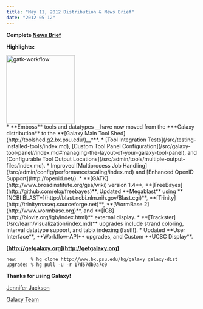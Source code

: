 ```yaml
---
title: "May 11, 2012 Distribution & News Brief"
date: "2012-05-12"
---
```

**Complete [News Brief](/src/archive/dev-news-briefs/2012-05-11/index.md)**

**Highlights:**
<div class='right'><a href='/src/learn/visualization/index.md'><img src="/src/images/news-graphics/2012_05_11_gatk-workflow.png" alt="gatk-workflow" width="180px" /></a></div>
* **Emboss** tools and datatypes __have now moved from the ***Galaxy distribution** to the **[Galaxy Main Tool Shed](http://toolshed.g2.bx.psu.edu/)__***.
* [Tool Integration Tests](/src/testing-installed-tools/index.md), [Custom Tool Panel Configuration](/src/galaxy-tool-panel//index.md#managing-the-layout-of-your-galaxy-tool-panel), and [Configurable Tool Output Locations](/src/admin/tools/multiple-output-files/index.md).
* Improved [Multiprocess Job Handling](/src/admin/config/performance/scaling/index.md) and [Enhanced OpenID Support](http://openid.net/).
* **[GATK](http://www.broadinstitute.org/gsa/wiki) version 1.4**, **[FreeBayes](http://github.com/ekg/freebayes)**, Updated **Megablast** using **[NCBI BLAST+](http://blast.ncbi.nlm.nih.gov/Blast.cgi)**, **[Trinity](http://trinityrnaseq.sourceforge.net)**, **[WormBase 2](http://www.wormbase.org)**, and **[IGB](http://bioviz.org/igb/index.html)** external display.
* **[Trackster](/src/learn/visualization/index.md)** upgrades include strand coloring, interval datatype support, and tabix indexing (fast!!).
* Updated **User Interface**, **Workflow-API** upgrades, and Custom **UCSC Display**.

**[http://getgalaxy.org](http://getgalaxy.org)**
```
new:     % hg clone http://www.bx.psu.edu/hg/galaxy galaxy-dist
upgrade: % hg pull -u -r 17d57db9a7c0
```



**Thanks for using Galaxy!**

[Jennifer Jackson](/people/jennifer-jackson/)

[Galaxy Team](/src/galaxy-team/index.md)
